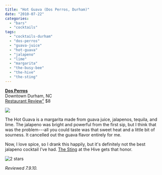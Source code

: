```yaml
---
title: "Hot Guava (Dos Perros, Durham)"
date: "2010-07-22"
categories:
  - "bars"
  - "cocktails"
tags:
  - "cocktails-durham"
  - "dos-perros"
  - "guava-juice"
  - "hot-guava"
  - "jalapeno"
  - "lime"
  - "margarita"
  - "the-busy-bee"
  - "the-hive"
  - "the-sting"
---
```


**[Dos Perros](http://dosperrosrestaurant.com/)**\
Downtown Durham, NC\
<a href="https://thegourmez.com/blog/2010/07/16/dos-perros-downtown-durham/">Restaurant Review"</a>
$8

![](https://thegourmez-wpmedia.s3.amazonaws.com/2024/07/dosperros02.jpg)

The Hot Guava is a margarita made from guava juice, jalapenos, tequila, and lime. The jalapeno was bright and powerful from the first sip, but I think that was the problem---all you could taste was that sweet heat and a little bit of sourness. It cancelled out the guava flavor entirely for me.

Now, I love spice, so I drank this happily, but it's definitely not the best jalapeno cocktail I've had. [The Sting](https://thegourmez.com/blog/2009/08/17/cocktail-review-the-sting-at-the-hive-raleigh/) at the Hive gets that honor.




<div class="caption">

![2 stars](http://s3.amazonaws.com/thegourmez-wpmedia/2009/02/rating_chicken11.gif "rating_chicken11")</div>


_Reviewed 7.9.10._
